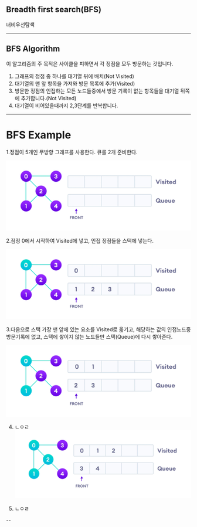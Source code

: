 ## Breadth first search(BFS)
너비우선탐색

---
## BFS Algorithm

이 알고리즘의 주 목적은 사이클을 피하면서 각 정점을 모두 방문하는 것입니다.

1. 그래프의 정점 중 하나를 대기열 뒤에 배치(Not Visited)
2. 대기열의 맨 앞 항목을 가져와 방문 목록에 추가(Visited)
3. 방문한 정점의 인접하는 모든 노드들중에서 방문 기록이 없는 항목들을 대기열 뒤쪽에 추가합니다.(Not Visited)
4. 대기열이 비어있을때까지 2,3단계를 반복합니다.

---
# BFS Example

1.정점이 5개인 무방향 그래프를 사용한다. 큐를 2개 준비한다.

![img_1.png](image/BFS1.png)

2.점정 0에서 시작하여 Visited에 넣고, 인접 정점들을 스택에 넣는다.

![img.png](image/BFS2.png)

3.다음으로 스택 가장 맨 앞에 있는 요소를 Visited로 옮기고, 해당하는 값의 인접노드중 방문기록에 없고, 스택에 쌓이지 않는 노드들만 스택(Queue)에 다시 쌓아준다.

![img.png](image/BFS3.png)

4. ㄴㅇㄹ
![img.png](img.png)

5. ㄴㅇㄹ

--
